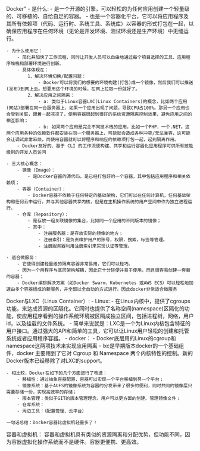 Docker"
    - 是什么:
        - 是一个开源的引擎，可以轻松的为任何应用创建一个轻量级的、可移植的、自给自足的容器。
        - 也是一个容器化平台，它可以将应用程序及其所有依赖项（代码、运行时、系统工具、系统库）以容器的形式打包在一起，以确保应用程序在任何环境（无论是开发环境、测试环境还是生产环境）中无缝运行。

    - 为什么使用它：
        - 简化并加快了工作流程，同时让开发人员可以自由地通过每个项目选择的工具、应用程序堆栈和部署环境进行创新。
        - 具体体现在：
            1、解决环境切换/配置问题：
                - Docker可以将我们的想要的环境构建(打包)成一个镜像，然后我们可以推送(发布)到网上去。想要用这个环境的时候，在网上拉取一份就好了。
            2、解决应用之间隔离：
                - a: 类似于Linux容器LXC(Linux Containers)的概念，比如两个应用(网站)部署在同一台服务器上，如果一个应用出现了问题，导致CPU占100%。那另一个应用也会受到关联，跟着一起凉凉了，使用容器很起到很好的系统资源隔离控制效果，避免应用之间的相互影响；
                - b: 如果两个应用是完全不同技术栈的应用，比如一个PHP，一个.NET。这两个应用各种的依赖软件都安装在同一个服务器上，可能就会造成各种冲突/无法兼容，这可能会让调试非常麻烦，而使用容器就可以将程序和响应的依赖项打包一起，起到隔离作用。
        - Docker友好的、基于 CLI 的工作流使构建、共享和运行容器化应用程序可供所有技能级别的开发人员访问

    - 三大核心概念：
        - 镜像（Image）：
            - 是Docker容器的源代码，是已经打包好的一个容器，其中包括应用程序和相关依赖项；
        - 容器（Container）：
            - Docker容器不依赖于任何特定的基础架构，它们可以在任何计算机，任何基础架构和任何云中运行。并与其他容器共享内核，但是在主机操作系统的用户空间中作为独立进程运行。
        - 仓库（Repository）：
            - 是存放一组关联镜像的集合，比如同一个应用的不同版本的镜像；
            - 其中：
                - 注册服务器：是存放实际的镜像的地方；
                - 注册索引：是负责维护用户的账号，权限，搜索，标签等管理。
                - 注册服务器利用注册索引来实现认证等管理。

    - 适合微服务：
        - 它使得创建轻量级的隔离容器非常易用，它们可以轻巧。
        - 因为一个用程序与底层架构解耦，因此它十分轻便并易于使用。而且很容易创建一套新的容器；
        - Docker编排解决方案（如Docker Swarm，Kubernetes 或AWS ECS）可以轻松地加速由多个容器组成的新服务，并全部以全自动的方式进行。因此docker非常适合微服务


Docker与LXC（Linux Container）:
    - Linux:
        - 在Linux内核中，提供了cgroups功能，来达成资源的区隔化。它同时也提供了名称空间(namespace)区隔化的功能，使应用程序看到的操作系统环境被区隔成独立区间，包括进程树，网络，用户id，以及挂载的文件系统。
        - 简单来说就是：LXC是一个为Linux内核包含特征的用户接口。通过强大的API和简单的工具，它可以让Linux用户轻松的创建和托管系统或者应用程序容器。
    - docker：
        - Docker底层用的Linux的cgroup和namespace这两项技术来实现应用隔离
        - lxc是早期版本docker的一个基础组件，docker 主要用到了它对 Cgroup 和 Namespace 两个内核特性的控制。新的Docker版本已经移除了对LXC的support。

    - 相比较，Docker在如下的几个方面进行了改进：
        - 移植性：通过抽象容器配置，容器可以实现一个平台移植到另一个平台；
        - 镜像系统：基于AUFS的镜像系统为容器的分发带来了很多的便利，同时共同的镜像层只需要存储一份，实现高效率的存储；
        - 版本管理：类似于GIT的版本管理理念，用户可以更方面的创建、管理镜像文件；
        - 仓库系统：
        - 周边工具：（配置管理、云平台）

    一句话总结：Docker容器比虚拟机轻量多了！

容器和虚拟机：
    容器和虚拟机具有类似的资源隔离和分配优势，但功能不同，因为容器虚拟化操作系统而不是硬件。容器更便携、更高效。

